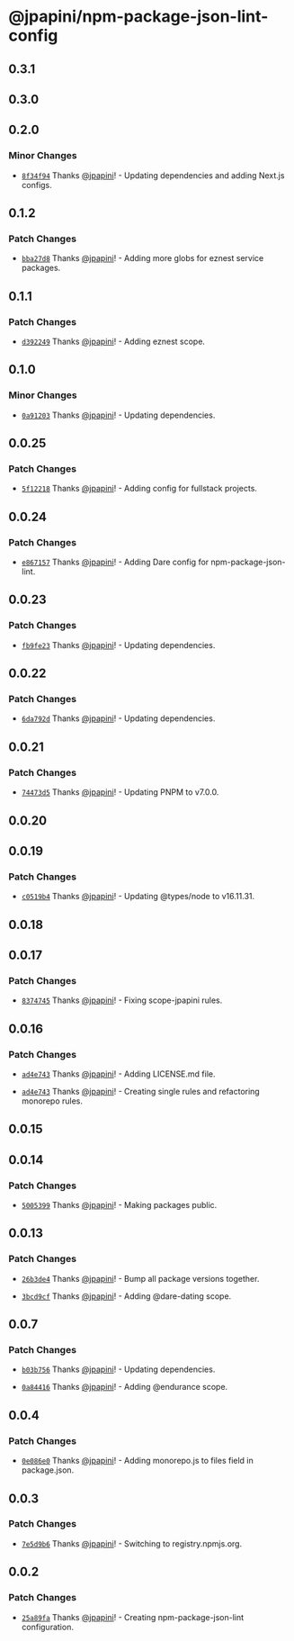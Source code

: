 # @jpapini/npm-package-json-lint-config

## 0.3.1

## 0.3.0

## 0.2.0

### Minor Changes

-   [`8f34f94`](https://github.com/jpapini/tools-javascript/commit/8f34f945baf04252b6215bdd09b93cfa7b72690b) Thanks [@jpapini](https://github.com/jpapini)! - Updating dependencies and adding Next.js configs.

## 0.1.2

### Patch Changes

-   [`bba27d8`](https://github.com/jpapini/tools-javascript/commit/bba27d82a8a92ef1565a6bbcce0dbc37ed12fa91) Thanks [@jpapini](https://github.com/jpapini)! - Adding more globs for eznest service packages.

## 0.1.1

### Patch Changes

-   [`d392249`](https://github.com/jpapini/tools-javascript/commit/d39224996714f0f2ca4119d42754b3fa45427130) Thanks [@jpapini](https://github.com/jpapini)! - Adding eznest scope.

## 0.1.0

### Minor Changes

-   [`0a91203`](https://github.com/jpapini/tools-javascript/commit/0a91203ed496ee42a4615300b81a7bd21e60052b) Thanks [@jpapini](https://github.com/jpapini)! - Updating dependencies.

## 0.0.25

### Patch Changes

-   [`5f12218`](https://github.com/jpapini/tools-javascript/commit/5f1221844182442b38af2473356822ffab23a0d1) Thanks [@jpapini](https://github.com/jpapini)! - Adding config for fullstack projects.

## 0.0.24

### Patch Changes

-   [`e867157`](https://github.com/jpapini/tools-javascript/commit/e8671577ea8b44f197dbd3cb3f1188bdb4707b03) Thanks [@jpapini](https://github.com/jpapini)! - Adding Dare config for npm-package-json-lint.

## 0.0.23

### Patch Changes

-   [`fb9fe23`](https://github.com/jpapini/tools-javascript/commit/fb9fe23c16352a2d144aea0941ce8bb9c9f39f06) Thanks [@jpapini](https://github.com/jpapini)! - Updating dependencies.

## 0.0.22

### Patch Changes

-   [`6da792d`](https://github.com/jpapini/tools-javascript/commit/6da792d0c049a2aab1a20f1b758113e4bde110be) Thanks [@jpapini](https://github.com/jpapini)! - Updating dependencies.

## 0.0.21

### Patch Changes

-   [`74473d5`](https://github.com/jpapini/tools-javascript/commit/74473d5f663c996b167d805d79a90b37fcc85daf) Thanks [@jpapini](https://github.com/jpapini)! - Updating PNPM to v7.0.0.

## 0.0.20

## 0.0.19

### Patch Changes

-   [`c0519b4`](https://github.com/jpapini/tools-javascript/commit/c0519b47ea37db78ec96c9372dd23d01874734c9) Thanks [@jpapini](https://github.com/jpapini)! - Updating @types/node to v16.11.31.

## 0.0.18

## 0.0.17

### Patch Changes

-   [`8374745`](https://github.com/jpapini/tools-javascript/commit/8374745725d9be681a11fc388603db8107b99fce) Thanks [@jpapini](https://github.com/jpapini)! - Fixing scope-jpapini rules.

## 0.0.16

### Patch Changes

-   [`ad4e743`](https://github.com/jpapini/tools-javascript/commit/ad4e743cdfa20c8523782cfa956fee9ea47c38e8) Thanks [@jpapini](https://github.com/jpapini)! - Adding LICENSE.md file.

*   [`ad4e743`](https://github.com/jpapini/tools-javascript/commit/ad4e743cdfa20c8523782cfa956fee9ea47c38e8) Thanks [@jpapini](https://github.com/jpapini)! - Creating single rules and refactoring monorepo rules.

## 0.0.15

## 0.0.14

### Patch Changes

-   [`5005399`](https://github.com/jpapini/tools-javascript/commit/5005399a883932bc9f2f0e3b90c7a2af513c89ae) Thanks [@jpapini](https://github.com/jpapini)! - Making packages public.

## 0.0.13

### Patch Changes

-   [`26b3de4`](https://github.com/jpapini/tools-javascript/commit/26b3de4c9930566b5fbcd00d0a6de22374724242) Thanks [@jpapini](https://github.com/jpapini)! - Bump all package versions together.

*   [`3bcd9cf`](https://github.com/jpapini/tools-javascript/commit/3bcd9cf3f3ff4d34a443554b3c85d1fc42603dc5) Thanks [@jpapini](https://github.com/jpapini)! - Adding @dare-dating scope.

## 0.0.7

### Patch Changes

-   [`b03b756`](https://github.com/jpapini/tools-javascript/commit/b03b756a3ade567deea9705b39105109b80341e9) Thanks [@jpapini](https://github.com/jpapini)! - Updating dependencies.

*   [`0a84416`](https://github.com/jpapini/tools-javascript/commit/0a844166a907e3ad43db36cb3fa73996322b8118) Thanks [@jpapini](https://github.com/jpapini)! - Adding @endurance scope.

## 0.0.4

### Patch Changes

-   [`0e086e0`](https://github.com/jpapini/tools-javascript/commit/0e086e0e3c7ed5fbdff8dcfd527cd4b177e1ea66) Thanks [@jpapini](https://github.com/jpapini)! - Adding monorepo.js to files field in package.json.

## 0.0.3

### Patch Changes

-   [`7e5d9b6`](https://github.com/jpapini/tools-javascript/commit/7e5d9b6eddab58a81c15d787fde02cec8d1949e6) Thanks [@jpapini](https://github.com/jpapini)! - Switching to registry.npmjs.org.

## 0.0.2

### Patch Changes

-   [`25a89fa`](https://github.com/jpapini/tools-javascript/commit/25a89fa3752655994ba3cd9c0e0f3202eca1c28e) Thanks [@jpapini](https://github.com/jpapini)! - Creating npm-package-json-lint configuration.
